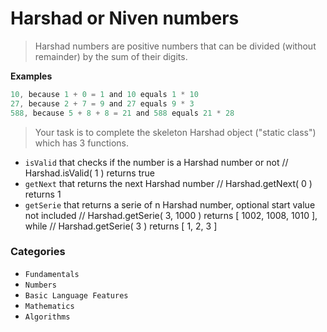 # Harshad or Niven numbers

> Harshad numbers are positive numbers that can be divided (without remainder) by the sum of their digits.

**Examples**

```js
10, because 1 + 0 = 1 and 10 equals 1 * 10
27, because 2 + 7 = 9 and 27 equals 9 * 3
588, because 5 + 8 + 8 = 21 and 588 equals 21 * 28
```

>Your task is to complete the skeleton Harshad object ("static class") which has 3 functions.

* `isValid` that checks if the number is a Harshad number or not // Harshad.isValid( 1 ) returns true
* `getNext` that returns the next Harshad number // Harshad.getNext( 0 ) returns 1
* `getSerie` that returns a serie of n Harshad number, optional start value not included // Harshad.getSerie( 3, 1000 ) returns [ 1002, 1008, 1010 ], while // Harshad.getSerie( 3 ) returns [ 1, 2, 3 ]

### Categories

* `Fundamentals`
* `Numbers`
* `Basic Language Features`
* `Mathematics`
* `Algorithms`